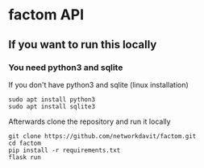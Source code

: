 # factom API

## If you want to run this locally

### You need python3 and sqlite

If you don't have python3 and sqlite (linux installation)

```
sudo apt install python3
sudo apt install sqlite3 
```

Afterwards clone the repository and run it locally

```
git clone https://github.com/networkdavit/factom.git
cd factom
pip install -r requirements.txt
flask run
```

